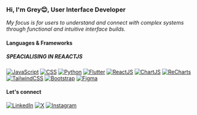 <h3> Hi, I'm Grey😊, User Interface Developer</h3>
<i>My focus is for users to understand and connect with complex systems <br/> through functional and intuitive interface builds.</i>

<h4>Languages & Frameworks</h4>
<h5>SPEACIALISING IN REAACTJS</h5>

[![JavaScript](https://img.shields.io/badge/-JavaScript-F7DF1C?style=flat&logo=javascript&logoColor=black)](https://developer.mozilla.org/en-US/docs/Web/JavaScript)
[![CSS](https://img.shields.io/badge/-CSS-1572B6?style=flat&logo=css3&logoColor=white)](https://developer.mozilla.org/en-US/docs/Web/CSS)
[![Python](https://img.shields.io/badge/-Python-3776AB?style=flat&logo=python&logoColor=white)](https://www.python.org/)
[![Flutter](https://img.shields.io/badge/-Flutter-02569B?style=flat&logo=flutter&logoColor=white)](https://flutter.dev/)
[![ReactJS](https://img.shields.io/badge/-React-61DAFB?style=flat&logo=react&logoColor=white)](https://reactjs.org/)
[![ChartJS](https://img.shields.io/badge/-Chart.js-F5793F?style=flat&logo=chartjs&logoColor=white)](https://www.chartjs.org/)
[![ReCharts](https://img.shields.io/badge/-ReCharts-000000?style=flat&logo=react&logoColor=white)](https://recharts.org/en-US/)
[![TailwindCSS](https://img.shields.io/badge/-Tailwind%20CSS-06B6D4?style=flat&logo=tailwind-css&logoColor=white)](https://tailwindcss.com/)
[![Bootstrap](https://img.shields.io/badge/-Bootstrap-563D7C?style=flat&logo=bootstrap&logoColor=white)](https://getbootstrap.com/)
[![Figma](https://img.shields.io/badge/-Figma-F24E1E?style=flat&logo=figma&logoColor=white)](https://www.figma.com/)


<h4>Let's connect</h4>

[![LinkedIn](https://img.shields.io/badge/-LinkedIn-blue?style=flat&logo=linkedin&logoColor=white)](https://www.linkedin.com/in/kuunibeGracious)
[![X](https://img.shields.io/badge/-X-000000?style=flat&logo=x&logoColor=white)](https://x.com/greykuunibe)
[![Instagram](https://img.shields.io/badge/-Instagram-E4405F?style=flat&logo=instagram&logoColor=white)](https://www.instagram.com/graciouskuunibe)



